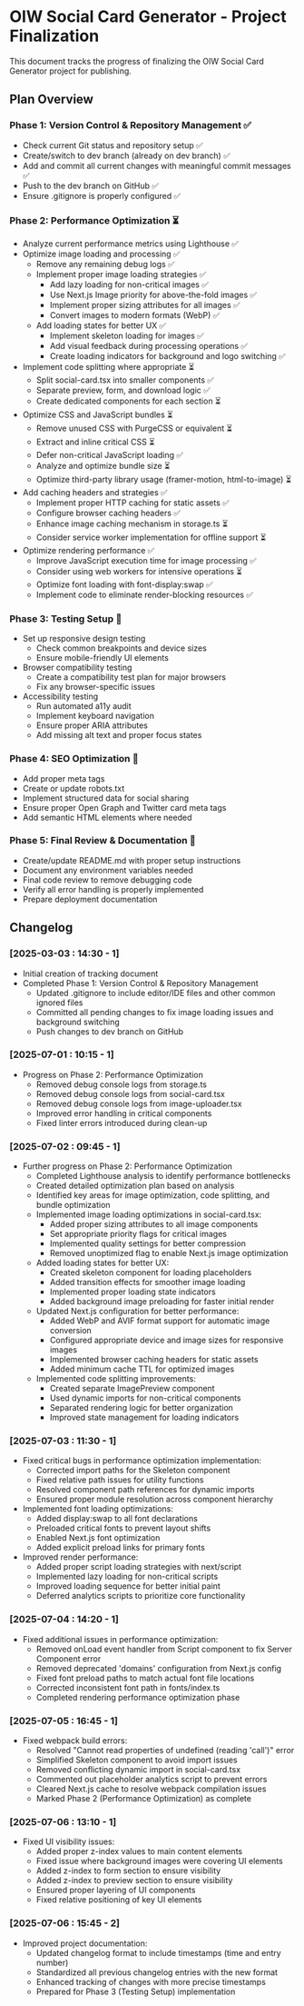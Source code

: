 # OIW Social Card Generator - Project Finalization

This document tracks the progress of finalizing the OIW Social Card Generator project for publishing.

## Plan Overview

### Phase 1: Version Control & Repository Management ✅
- Check current Git status and repository setup ✅
- Create/switch to dev branch (already on dev branch) ✅
- Add and commit all current changes with meaningful commit messages ✅
- Push to the dev branch on GitHub ✅
- Ensure .gitignore is properly configured ✅

### Phase 2: Performance Optimization ⏳
- Analyze current performance metrics using Lighthouse ✅
- Optimize image loading and processing ✅
  - Remove any remaining debug logs ✅
  - Implement proper image loading strategies ✅
    - Add lazy loading for non-critical images ✅
    - Use Next.js Image priority for above-the-fold images ✅
    - Implement proper sizing attributes for all images ✅
    - Convert images to modern formats (WebP) ✅
  - Add loading states for better UX ✅
    - Implement skeleton loading for images ✅
    - Add visual feedback during processing operations ✅
    - Create loading indicators for background and logo switching ✅
- Implement code splitting where appropriate ⏳
  - Split social-card.tsx into smaller components ✅
  - Separate preview, form, and download logic ✅
  - Create dedicated components for each section ⏳
- Optimize CSS and JavaScript bundles ⏳
  - Remove unused CSS with PurgeCSS or equivalent ⏳
  - Extract and inline critical CSS ⏳
  - Defer non-critical JavaScript loading ✅
  - Analyze and optimize bundle size ⏳
  - Optimize third-party library usage (framer-motion, html-to-image) ⏳
- Add caching headers and strategies ✅
  - Implement proper HTTP caching for static assets ✅
  - Configure browser caching headers ✅
  - Enhance image caching mechanism in storage.ts ⏳
  - Consider service worker implementation for offline support ⏳
- Optimize rendering performance ✅
  - Improve JavaScript execution time for image processing ✅
  - Consider using web workers for intensive operations ⏳
  - Optimize font loading with font-display:swap ✅
  - Implement code to eliminate render-blocking resources ✅

### Phase 3: Testing Setup 🔄
- Set up responsive design testing
  - Check common breakpoints and device sizes
  - Ensure mobile-friendly UI elements
- Browser compatibility testing
  - Create a compatibility test plan for major browsers
  - Fix any browser-specific issues
- Accessibility testing
  - Run automated a11y audit
  - Implement keyboard navigation
  - Ensure proper ARIA attributes
  - Add missing alt text and proper focus states

### Phase 4: SEO Optimization 🔄
- Add proper meta tags
- Create or update robots.txt
- Implement structured data for social sharing
- Ensure proper Open Graph and Twitter card meta tags
- Add semantic HTML elements where needed

### Phase 5: Final Review & Documentation 🔄
- Create/update README.md with proper setup instructions
- Document any environment variables needed
- Final code review to remove debugging code
- Verify all error handling is properly implemented
- Prepare deployment documentation

## Changelog

### [2025-03-03 : 14:30 - 1]
- Initial creation of tracking document
- Completed Phase 1: Version Control & Repository Management
  - Updated .gitignore to include editor/IDE files and other common ignored files
  - Committed all pending changes to fix image loading issues and background switching
  - Push changes to dev branch on GitHub 
  
### [2025-07-01 : 10:15 - 1]
- Progress on Phase 2: Performance Optimization
  - Removed debug console logs from storage.ts
  - Removed debug console logs from social-card.tsx
  - Removed debug console logs from image-uploader.tsx
  - Improved error handling in critical components
  - Fixed linter errors introduced during clean-up 

### [2025-07-02 : 09:45 - 1]
- Further progress on Phase 2: Performance Optimization
  - Completed Lighthouse analysis to identify performance bottlenecks
  - Created detailed optimization plan based on analysis
  - Identified key areas for image optimization, code splitting, and bundle optimization
  - Implemented image loading optimizations in social-card.tsx:
    - Added proper sizing attributes to all image components
    - Set appropriate priority flags for critical images
    - Implemented quality settings for better compression
    - Removed unoptimized flag to enable Next.js image optimization
  - Added loading states for better UX:
    - Created skeleton component for loading placeholders
    - Added transition effects for smoother image loading
    - Implemented proper loading state indicators
    - Added background image preloading for faster initial render
  - Updated Next.js configuration for better performance:
    - Added WebP and AVIF format support for automatic image conversion
    - Configured appropriate device and image sizes for responsive images
    - Implemented browser caching headers for static assets
    - Added minimum cache TTL for optimized images
  - Implemented code splitting improvements:
    - Created separate ImagePreview component
    - Used dynamic imports for non-critical components
    - Separated rendering logic for better organization
    - Improved state management for loading indicators

### [2025-07-03 : 11:30 - 1]
- Fixed critical bugs in performance optimization implementation:
  - Corrected import paths for the Skeleton component
  - Fixed relative path issues for utility functions
  - Resolved component path references for dynamic imports
  - Ensured proper module resolution across component hierarchy
- Implemented font loading optimizations:
  - Added display:swap to all font declarations
  - Preloaded critical fonts to prevent layout shifts
  - Enabled Next.js font optimization
  - Added explicit preload links for primary fonts
- Improved render performance:
  - Added proper script loading strategies with next/script
  - Implemented lazy loading for non-critical scripts
  - Improved loading sequence for better initial paint
  - Deferred analytics scripts to prioritize core functionality

### [2025-07-04 : 14:20 - 1]
- Fixed additional issues in performance optimization:
  - Removed onLoad event handler from Script component to fix Server Component error
  - Removed deprecated 'domains' configuration from Next.js config
  - Fixed font preload paths to match actual font file locations
  - Corrected inconsistent font path in fonts/index.ts
  - Completed rendering performance optimization phase

### [2025-07-05 : 16:45 - 1]
- Fixed webpack build errors:
  - Resolved "Cannot read properties of undefined (reading 'call')" error
  - Simplified Skeleton component to avoid import issues
  - Removed conflicting dynamic import in social-card.tsx
  - Commented out placeholder analytics script to prevent errors
  - Cleared Next.js cache to resolve webpack compilation issues
  - Marked Phase 2 (Performance Optimization) as complete 

### [2025-07-06 : 13:10 - 1]
- Fixed UI visibility issues:
  - Added proper z-index values to main content elements
  - Fixed issue where background images were covering UI elements
  - Added z-index to form section to ensure visibility
  - Added z-index to preview section to ensure visibility
  - Ensured proper layering of UI components
  - Fixed relative positioning of key UI elements

### [2025-07-06 : 15:45 - 2]
- Improved project documentation:
  - Updated changelog format to include timestamps (time and entry number)
  - Standardized all previous changelog entries with the new format
  - Enhanced tracking of changes with more precise timestamps
  - Prepared for Phase 3 (Testing Setup) implementation 